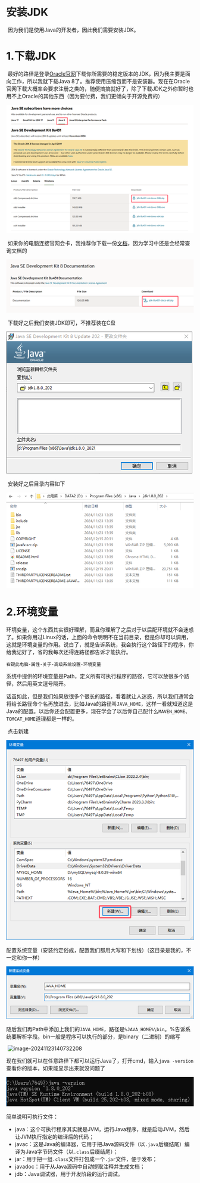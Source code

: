 # 安装JDK

​	因为我们是使用Java的开发者，因此我们需要安装JDK。

# 1.下载JDK

​	最好的路径是登录[Oracle官网](https://www.oracle.com/java/technologies/downloads/)下载你所需要的稳定版本的JDK，因为我主要是面向工作，所以我就下载Java 8了。推荐使用压缩包而不是安装器。现在在Oracle官网下载大概率会要求注册之类的，随便搞搞就好了，除了下载JDK之外你暂时也用不上Oracle的其他东西（因为要付费，我们更倾向于开源免费的）

![image-20241123133441243](assets/image-20241123133441243.png)

​	如果你的电脑连接官网会卡，我推荐你下载一份[文档](https://www.oracle.com/java/technologies/javase-jdk8-doc-downloads.html)，因为学习中还是会经常查询文档的

![image-20241123133649673](assets/image-20241123133649673.png)

​	下载好之后我们安装JDK即可，不推荐装在C盘

![image-20241123133935948](assets/image-20241123133935948.png)

​	安装好之后目录内容如下

![image-20241123134213293](assets/image-20241123134213293.png)

# 2.环境变量

​	环境变量，这个东西其实很好理解，而且你理解了之后对于以后配环境就不会迷惑了。如果你用过Linux的话，上面的命令明明不在当前目录，但是你却可以调用，这就是环境变量的作用。说白了，就是告诉系统，我会执行这个路径下的程序，你给我记好了，省的我每次还得连路径都告诉才能执行。

```
右键此电脑-属性-关于-高级系统设置-环境变量
```

​	系统中提供的环境变量是Path，定义所有可执行程序的路径，它可以放很多个路径，然后用英文逗号隔开。

​	话虽如此，但是我们如果放很多个很长的路径，看着就让人迷惑，所以我们通常会将给长路径命个名再放进去，比如Java的路径叫`JAVA_HOME`，这样一看就知道这是Java的配置。以后你还会配置更多，现在学会了以后你自己配什么`MAVEN_HOME`、`TOMCAT_HOME`道理都是一样的。

​	点击新建

![image-20241123140241539](assets/image-20241123140241539.png)

​	配置系统变量（安装约定俗成，配置我们都用大写和下划线）（这目录是我的，不一定和你一样）

![image-20241123140327272](assets/image-20241123140327272.png)

​	随后我们再Path中添加上我们的`JAVA_HOME`，路径是`%JAVA_HOME%\bin`。%告诉系统要解析字段。bin一般是程序可以执行的部分，是binary（二进制）的缩写

​	![image-20241123140732208](C:\Users\76497\AppData\Roaming\Typora\typora-user-images\image-20241123140732208.png)

​	现在我们就可以在任意路径下都可以运行Java了，打开cmd，输入`java -version`查看你的版本，如果能显示出来就没问题了

![image-20241123141539354](assets/image-20241123141539354.png)







简单说明可执行文件：

- java：这个可执行程序其实就是JVM，运行Java程序，就是启动JVM，然后让JVM执行指定的编译后的代码；
- javac：这是Java的编译器，它用于把Java源码文件（以`.java`后缀结尾）编译为Java字节码文件（以`.class`后缀结尾）；
- jar：用于把一组`.class`文件打包成一个`.jar`文件，便于发布；
- javadoc：用于从Java源码中自动提取注释并生成文档；
- jdb：Java调试器，用于开发阶段的运行调试。







































